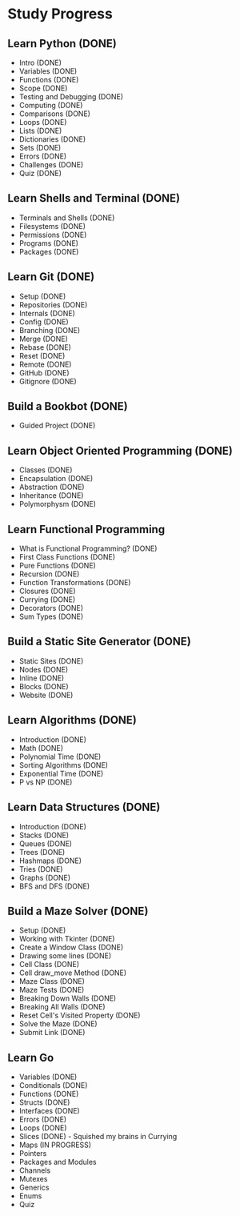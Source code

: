 # Study Progress

## Learn Python (DONE)

- Intro (DONE)
- Variables (DONE)
- Functions (DONE)
- Scope (DONE)
- Testing and Debugging (DONE)
- Computing (DONE)
- Comparisons (DONE)
- Loops (DONE)
- Lists (DONE)
- Dictionaries (DONE)
- Sets (DONE)
- Errors (DONE)
- Challenges (DONE)
- Quiz (DONE)

## Learn Shells and Terminal (DONE)

- Terminals and Shells (DONE)
- Filesystems (DONE)
- Permissions (DONE)
- Programs (DONE)
- Packages (DONE)

## Learn Git (DONE)

- Setup (DONE)
- Repositories (DONE)
- Internals (DONE)
- Config (DONE)
- Branching (DONE)
- Merge (DONE)
- Rebase (DONE)
- Reset (DONE)
- Remote (DONE)
- GitHub (DONE)
- Gitignore (DONE)

## Build a Bookbot (DONE)

- Guided Project (DONE)

## Learn Object Oriented Programming (DONE)

- Classes (DONE)
- Encapsulation (DONE)
- Abstraction (DONE)
- Inheritance (DONE)
- Polymorphysm (DONE)

## Learn Functional Programming

- What is Functional Programming? (DONE)
- First Class Functions (DONE)
- Pure Functions (DONE)
- Recursion (DONE)
- Function Transformations (DONE)
- Closures (DONE)
- Currying (DONE)
- Decorators (DONE)
- Sum Types (DONE)

## Build a Static Site Generator (DONE)

- Static Sites (DONE)
- Nodes (DONE)
- Inline (DONE)
- Blocks (DONE)
- Website (DONE)

## Learn Algorithms (DONE)

- Introduction (DONE)
- Math (DONE)
- Polynomial Time (DONE)
- Sorting Algorithms (DONE)
- Exponential Time (DONE)
- P vs NP (DONE)

## Learn Data Structures (DONE)

- Introduction (DONE)
- Stacks (DONE)
- Queues (DONE)
- Trees (DONE) 
- Hashmaps (DONE)
- Tries (DONE)
- Graphs (DONE)
- BFS and DFS (DONE)

## Build a Maze Solver (DONE)

- Setup (DONE)
- Working with Tkinter (DONE)
- Create a Window Class (DONE)
- Drawing some lines (DONE)
- Cell Class (DONE)
- Cell draw_move Method (DONE)
- Maze Class (DONE)
- Maze Tests (DONE)
- Breaking Down Walls (DONE)
- Breaking All Walls (DONE)
- Reset Cell's Visited Property (DONE)
- Solve the Maze (DONE)
- Submit Link (DONE)

## Learn Go

- Variables (DONE)
- Conditionals (DONE)
- Functions (DONE)
- Structs (DONE)
- Interfaces (DONE)
- Errors (DONE)
- Loops (DONE)
- Slices (DONE) - Squished my brains in Currying
- Maps (IN PROGRESS)
- Pointers
- Packages and Modules
- Channels
- Mutexes
- Generics
- Enums
- Quiz
